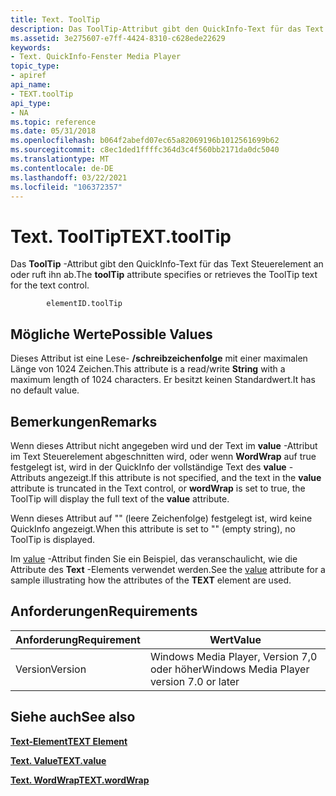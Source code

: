 ```yaml
---
title: Text. ToolTip
description: Das ToolTip-Attribut gibt den QuickInfo-Text für das Text Steuerelement an oder ruft ihn ab.
ms.assetid: 3e275607-e7ff-4424-8310-c628ede22629
keywords:
- Text. QuickInfo-Fenster Media Player
topic_type:
- apiref
api_name:
- TEXT.toolTip
api_type:
- NA
ms.topic: reference
ms.date: 05/31/2018
ms.openlocfilehash: b064f2abefd07ec65a82069196b1012561699b62
ms.sourcegitcommit: c8ec1ded1ffffc364d3c4f560bb2171da0dc5040
ms.translationtype: MT
ms.contentlocale: de-DE
ms.lasthandoff: 03/22/2021
ms.locfileid: "106372357"
---
```

# <a name="texttooltip"></a><span data-ttu-id="f1cb1-104">Text. ToolTip</span><span class="sxs-lookup"><span data-stu-id="f1cb1-104">TEXT.toolTip</span></span>

<span data-ttu-id="f1cb1-105">Das **ToolTip** -Attribut gibt den QuickInfo-Text für das Text Steuerelement an oder ruft ihn ab.</span><span class="sxs-lookup"><span data-stu-id="f1cb1-105">The **toolTip** attribute specifies or retrieves the ToolTip text for the text control.</span></span>

``` syntax
        elementID.toolTip
```

## <a name="possible-values"></a><span data-ttu-id="f1cb1-106">Mögliche Werte</span><span class="sxs-lookup"><span data-stu-id="f1cb1-106">Possible Values</span></span>

<span data-ttu-id="f1cb1-107">Dieses Attribut ist eine Lese- **/schreibzeichenfolge** mit einer maximalen Länge von 1024 Zeichen.</span><span class="sxs-lookup"><span data-stu-id="f1cb1-107">This attribute is a read/write **String** with a maximum length of 1024 characters.</span></span> <span data-ttu-id="f1cb1-108">Er besitzt keinen Standardwert.</span><span class="sxs-lookup"><span data-stu-id="f1cb1-108">It has no default value.</span></span>

## <a name="remarks"></a><span data-ttu-id="f1cb1-109">Bemerkungen</span><span class="sxs-lookup"><span data-stu-id="f1cb1-109">Remarks</span></span>

<span data-ttu-id="f1cb1-110">Wenn dieses Attribut nicht angegeben wird und der Text im **value** -Attribut im Text Steuerelement abgeschnitten wird, oder wenn **WordWrap** auf true festgelegt ist, wird in der QuickInfo der vollständige Text des **value** -Attributs angezeigt.</span><span class="sxs-lookup"><span data-stu-id="f1cb1-110">If this attribute is not specified, and the text in the **value** attribute is truncated in the Text control, or **wordWrap** is set to true, the ToolTip will display the full text of the **value** attribute.</span></span>

<span data-ttu-id="f1cb1-111">Wenn dieses Attribut auf "" (leere Zeichenfolge) festgelegt ist, wird keine QuickInfo angezeigt.</span><span class="sxs-lookup"><span data-stu-id="f1cb1-111">When this attribute is set to "" (empty string), no ToolTip is displayed.</span></span>

<span data-ttu-id="f1cb1-112">Im [value](text-value.md) -Attribut finden Sie ein Beispiel, das veranschaulicht, wie die Attribute des **Text** -Elements verwendet werden.</span><span class="sxs-lookup"><span data-stu-id="f1cb1-112">See the [value](text-value.md) attribute for a sample illustrating how the attributes of the **TEXT** element are used.</span></span>

## <a name="requirements"></a><span data-ttu-id="f1cb1-113">Anforderungen</span><span class="sxs-lookup"><span data-stu-id="f1cb1-113">Requirements</span></span>



| <span data-ttu-id="f1cb1-114">Anforderung</span><span class="sxs-lookup"><span data-stu-id="f1cb1-114">Requirement</span></span> | <span data-ttu-id="f1cb1-115">Wert</span><span class="sxs-lookup"><span data-stu-id="f1cb1-115">Value</span></span> |
|--------------------|------------------------------------------------------|
| <span data-ttu-id="f1cb1-116">Version</span><span class="sxs-lookup"><span data-stu-id="f1cb1-116">Version</span></span><br/> | <span data-ttu-id="f1cb1-117">Windows Media Player, Version 7,0 oder höher</span><span class="sxs-lookup"><span data-stu-id="f1cb1-117">Windows Media Player version 7.0 or later</span></span><br/> |



## <a name="see-also"></a><span data-ttu-id="f1cb1-118">Siehe auch</span><span class="sxs-lookup"><span data-stu-id="f1cb1-118">See also</span></span>

<dl> <dt>

[<span data-ttu-id="f1cb1-119">**Text-Element**</span><span class="sxs-lookup"><span data-stu-id="f1cb1-119">**TEXT Element**</span></span>](text-element.md)
</dt> <dt>

[<span data-ttu-id="f1cb1-120">**Text. Value**</span><span class="sxs-lookup"><span data-stu-id="f1cb1-120">**TEXT.value**</span></span>](text-value.md)
</dt> <dt>

[<span data-ttu-id="f1cb1-121">**Text. WordWrap**</span><span class="sxs-lookup"><span data-stu-id="f1cb1-121">**TEXT.wordWrap**</span></span>](text-wordwrap.md)
</dt> </dl>

 

 





